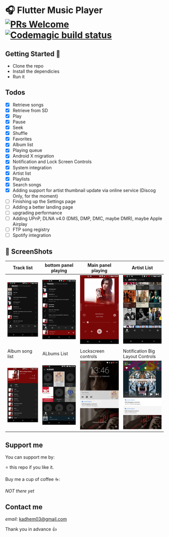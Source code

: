 # 🎧 Flutter Music Player [![PRs Welcome](https://img.shields.io/badge/PRs-welcome-brightgreen.svg?style=flat-square)](http://makeapullrequest.com) [![Codemagic build status](https://api.codemagic.io/apps/5d29b3b3db951153a6ceef80/5d29b3b3db951153a6ceef7f/status_badge.svg)](https://codemagic.io/apps/5d29b3b3db951153a6ceef80/5d29b3b3db951153a6ceef7f/latest_build)


## Getting Started 🚀

- Clone the repo
- Install the dependicies
- Run it



## Todos

- [x] Retrieve songs
- [x] Retrieve from SD
- [x] Play
- [x] Pause
- [x] Seek
- [x] Shuffle
- [x] Favorites
- [x] Album list
- [x] Playing queue
- [x] Android X migration
- [x] Notification and Lock Screen Controls
- [x] System integration
- [x] Artist list
- [x] Playlists
- [x] Search songs
- [x] Adding support for artist thumbnail update via online service (Discog Only, for the moment)
- [ ] Finishing up the Settings page
- [ ] Adding a better landing page
- [ ] upgrading performance
- [ ] Adding UPnP, DLNA v4.0 (DMS, DMP, DMC, maybe DMR), maybe Apple Airplay
- [ ] FTP song registry
- [ ] Spotify integration
## 📸 ScreenShots
|               Track list                  |           bottom panel playing            |            Main panel playing             |              Artist List                 |
| ----------------------------------------- | ----------------------------------------- | ----------------------------------------- | -----------------------------------------|
| <img src="screenshots/1.png" width="250"> | <img src="screenshots/2.png" width="250"> | <img src="screenshots/3.png" width="250"> | <img src="screenshots/9.png" width="250">|
|                                           |                                           |                                           |                                          |
|              Album song list              |                ALbums List                |             Lockscreen controls           |     Notification Big Layout Controls     |
| <img src="screenshots/5.png" width="250"> | <img src="screenshots/6.png" width="250"> | <img src="screenshots/7.png" width="250"> | <img src="screenshots/8.png" width="250">|

## Support me

You can support me by:

⭐️ this repo if you like it.

Buy me a cup of coffee ☕️:

*NOT there yet*


## Contact me

*email:* kadhem03@gmail.com

Thank you in advance 👍
